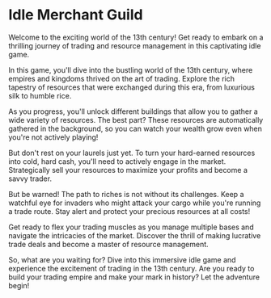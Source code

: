 # Idle Merchant Guild

Welcome to the exciting world of the 13th century! Get ready to embark on a thrilling journey of trading and resource management in this captivating idle game.

In this game, you'll dive into the bustling world of the 13th century, where empires and kingdoms thrived on the art of trading. Explore the rich tapestry of resources that were exchanged during this era, from luxurious silk to humble rice.

As you progress, you'll unlock different buildings that allow you to gather a wide variety of resources. The best part? These resources are automatically gathered in the background, so you can watch your wealth grow even when you're not actively playing!

But don't rest on your laurels just yet. To turn your hard-earned resources into cold, hard cash, you'll need to actively engage in the market. Strategically sell your resources to maximize your profits and become a savvy trader.

But be warned! The path to riches is not without its challenges. Keep a watchful eye for invaders who might attack your cargo while you're running a trade route. Stay alert and protect your precious resources at all costs!

Get ready to flex your trading muscles as you manage multiple bases and navigate the intricacies of the market. Discover the thrill of making lucrative trade deals and become a master of resource management.

So, what are you waiting for? Dive into this immersive idle game and experience the excitement of trading in the 13th century. Are you ready to build your trading empire and make your mark in history? Let the adventure begin!
